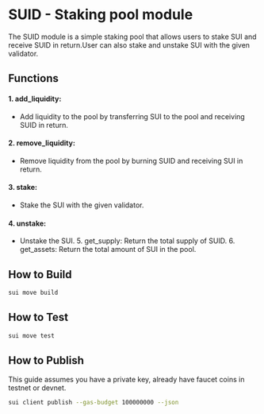 # SUID - Staking pool module

The SUID module is a simple staking pool that allows users to stake SUI and receive SUID in return.User can also stake and unstake SUI with the given validator.

## Functions

#### 1. add_liquidity:

- Add liquidity to the pool by transferring SUI to the pool and receiving SUID in return.

#### 2. remove_liquidity:

- Remove liquidity from the pool by burning SUID and receiving SUI in return.

#### 3. stake:

- Stake the SUI with the given validator.

#### 4. unstake:

- Unstake the SUI. 5. get_supply: Return the total supply of SUID. 6. get_assets: Return the total amount of SUI in the pool.

## How to Build

```bash
sui move build
```

## How to Test

```bash
sui move test
```

## How to Publish

This guide assumes you have a private key, already have faucet coins in testnet or devnet.

```bash
sui client publish --gas-budget 100000000 --json
```
